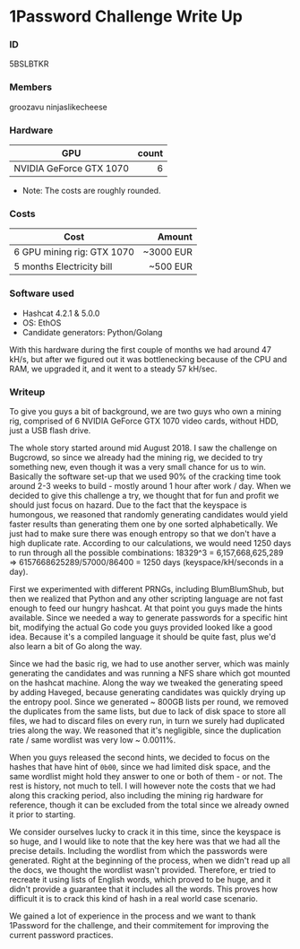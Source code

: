 # 1Password Challenge Write Up

### ID

5BSLBTKR

### Members

groozavu
ninjaslikecheese

### Hardware

| GPU                     | count |
|-------------------------|------:|
| NVIDIA GeForce GTX 1070 | 6     |

* Note: The costs are roughly rounded.

### Costs

| Cost                       | Amount    |
|----------------------------|----------:|
| 6 GPU mining rig: GTX 1070 | ~3000 EUR |
| 5 months Electricity bill  | ~500 EUR  |


### Software used
* Hashcat 4.2.1 & 5.0.0
* OS: EthOS
* Candidate generators: Python/Golang

With this hardware during the first couple of months we had around 47 kH/s, but after we figured out it was bottlenecking because of the CPU and RAM, we upgraded it, and it went to a steady 57 kH/sec.

### Writeup

To give you guys a bit of background, we are two guys who own a mining rig, comprised of 6 NVIDIA GeForce GTX 1070 video cards, without HDD, just a USB flash drive.

The whole story started around mid August 2018. I saw the challenge on Bugcrowd, so since we already had the mining rig, we decided to try something new, even though it was a very small chance for us to win. Basically the software set-up that we used 90% of the cracking time took around 2-3 weeks to build - mostly around 1 hour after work / day. When we decided to give this challenge a try, we thought that for fun and profit we should just focus on hazard. Due to the fact that the keyspace is humongous, we reasoned that randomly generating candidates would yield faster results than generating them one by one sorted alphabetically. We just had to make sure there was enough entropy so that we don't have a high duplicate rate. According to our calculations, we would need 1250 days to run through all the possible combinations: 18329^3 = 6,157,668,625,289 => 6157668625289/57000/86400 = 1250 days (keyspace/kH/seconds in a day).

First we experimented with different PRNGs, including BlumBlumShub, but then we realized that Python and any other scripting language are not fast enough to feed our hungry hashcat. At that point you guys made the hints available. Since we needed a way to generate passwords for a specific hint bit, modifying the actual Go code you guys provided looked like a good idea. Because it's a compiled language it should be quite fast, plus we'd also learn a bit of Go along the way.

Since we had the basic rig, we had to use another server, which was mainly generating the candidates and was running a NFS share which got mounted on the hashcat machine. Along the way we tweaked the generating speed by adding Haveged, because generating candidates was quickly drying up the entropy pool. Since we generated ~ 800GB lists per round, we removed the duplicates from the same lists, but due to lack of disk space to store all files, we had to discard files on every run, in turn we surely had duplicated tries along the way. We reasoned that it's negligible, since the duplication rate / same wordlist was very low ~ 0.0011%.

When you guys released the second hints, we decided to focus on the hashes that have hint of `0b00`, since we had limited disk space, and the same wordlist might hold they answer to one or both of them - or not. The rest is history, not much to tell. I will however note the costs that we had along this cracking period, also including the mining rig hardware for reference, though it can be excluded from the total since we already owned it prior to starting.

We consider ourselves lucky to crack it in this time, since the keyspace is so huge, and I would like to note that the key here was that we had all the precise details. Including the wordlist from which the passwords were generated. Right at the beginning of the process, when we didn't read up all the docs, we thought the wordlist wasn't provided. Therefore, er tried to recreate it using lists of English words, which proved to be huge, and it didn't provide a guarantee that it includes all the words. This proves how difficult it is to crack this kind of hash in a real world case scenario.

We gained a lot of experience in the process and we want to thank 1Password for the challenge, and their commitement for improving the current password practices.

